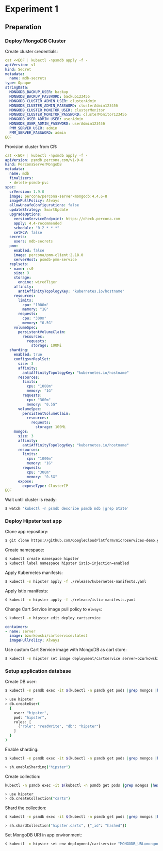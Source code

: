 # Experiment 1

## Preparation

### Deploy MongoDB Cluster

Create cluster credentials:

```yaml
cat <<EOF | kubectl -npsmdb apply -f -
apiVersion: v1
kind: Secret
metadata:
  name: mdb-secrets
type: Opaque
stringData:
  MONGODB_BACKUP_USER: backup
  MONGODB_BACKUP_PASSWORD: backup123456
  MONGODB_CLUSTER_ADMIN_USER: clusterAdmin
  MONGODB_CLUSTER_ADMIN_PASSWORD: clusterAdmin123456
  MONGODB_CLUSTER_MONITOR_USER: clusterMonitor
  MONGODB_CLUSTER_MONITOR_PASSWORD: clusterMonitor123456
  MONGODB_USER_ADMIN_USER: userAdmin
  MONGODB_USER_ADMIN_PASSWORD: userAdmin123456
  PMM_SERVER_USER: admin
  PMM_SERVER_PASSWORD: admin
EOF
```

Provision cluster from CR:

```yaml
cat <<EOF | kubectl -npsmdb apply -f -
apiVersion: psmdb.percona.com/v1-9-0
kind: PerconaServerMongoDB
metadata:
  name: mdb
  finalizers:
  - delete-psmdb-pvc
spec:
  crVersion: 1.9.0
  image: percona/percona-server-mongodb:4.4.6-8
  imagePullPolicy: Always
  allowUnsafeConfigurations: false
  updateStrategy: SmartUpdate
  upgradeOptions:
    versionServiceEndpoint: https://check.percona.com
    apply: 4.4-recommended
    schedule: "0 2 * * *"
    setFCV: false
  secrets:
    users: mdb-secrets
  pmm:
    enabled: false
    image: percona/pmm-client:2.18.0
    serverHost: psmdb-pmm-service
  replsets:
  - name: rs0
    size: 3
    storage:
      engine: wiredTiger
    affinity:
      antiAffinityTopologyKey: "kubernetes.io/hostname"
    resources:
      limits:
        cpu: "1000m"
        memory: "1G"
      requests:
        cpu: "300m"
        memory: "0.5G"
    volumeSpec:
      persistentVolumeClaim:
        resources:
          requests:
            storage: 100Mi
  sharding:
    enabled: true
    configsvrReplSet:
      size: 3
      affinity:
        antiAffinityTopologyKey: "kubernetes.io/hostname"
      resources:
        limits:
          cpu: "1000m"
          memory: "1G"
        requests:
          cpu: "300m"
          memory: "0.5G"
      volumeSpec:
        persistentVolumeClaim:
          resources:
            requests:
              storage: 100Mi
    mongos:
      size: 3
      affinity:
        antiAffinityTopologyKey: "kubernetes.io/hostname"
      resources:
        limits:
          cpu: "1000m"
          memory: "1G"
        requests:
          cpu: "300m"
          memory: "0.5G"
      expose:
        exposeType: ClusterIP
EOF
```

Wait until cluster is ready:

```bash
$ watch 'kubectl -n psmdb describe psmdb mdb |grep State'
```

### Deploy Hipster test app

Clone app repository:

```bash
$ git clone https://github.com/GoogleCloudPlatform/microservices-demo.git
```

Create namespace:

```bash
$ kubectl create namespace hipster
$ kubectl label namespace hipster istio-injection=enabled
```

Apply Kubernetes manifests:

```bash
$ kubectl -n hipster apply -f ./release/kubernetes-manifests.yaml
```

Apply Istio manifests:

```bash
$ kubectl -n hipster apply -f ./release/istio-manifests.yaml
```

Change Cart Service image pull policy to `Always`:

```bash
$ kubectl -n hipster edit deploy cartservice
```

```yaml
containers:
- name: server
  image: bzurkowski/cartservice:latest
  imagePullPolicy: Always
```

Use custom Cart Service image with MongoDB as cart store:

```bash
$ kubectl -n hipster set image deployment/cartservice server=bzurkowski/cartservice:latest
```

### Setup application database

Create DB user:

```bash
$ kubectl -n psmdb exec -it $(kubectl -n psmdb get pods |grep mongos |head -n1 |awk '{print $1}') -- mongo -u userAdmin -p userAdmin123456 --authenticationDatabase admin

> use hipster
> db.createUser(
  {
    user: "hipster",
    pwd: "hipster",
    roles: [
      {"role": "readWrite", "db": "hipster"}
    ]
  }
)
```

Enable sharding:

```bash
$ kubectl -n psmdb exec -it $(kubectl -n psmdb get pods |grep mongos |head -n1 |awk '{print $1}') -- mongo -u clusterAdmin -p clusterAdmin123456 --authenticationDatabase admin

> sh.enableSharding("hipster")
```

Create collection:

```bash
kubectl -n psmdb exec -it $(kubectl -n psmdb get pods |grep mongos |head -n1 |awk '{print $1}') -- mongo -u hipster -p hipster --authenticationDatabase hipster

> use hipster
> db.createCollection("carts")
```

Shard the collection:

```bash
$ kubectl -n psmdb exec -it $(kubectl -n psmdb get pods |grep mongos |head -n1 |awk '{print $1}') -- mongo -u clusterAdmin -p clusterAdmin123456 --authenticationDatabase admin

> sh.shardCollection("hipster.carts", {"_id": "hashed"})
```

Set MongoDB URI in app environment:

```bash
$ kubectl -n hipster set env deployment/cartservice "MONGODB_URL=mongodb://hipster:hipster@mdb-mongos.psmdb:27017/hipster"
```

